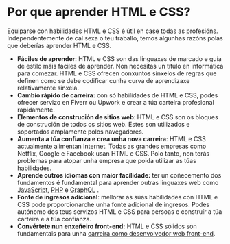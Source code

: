 # Por que aprender HTML e CSS?

Equiparse con habilidades HTML e CSS é útil en case todas as profesións. Independentemente de cal sexa o teu traballo, temos algunhas razóns polas que deberías aprender HTML e CSS.

- **Fáciles de aprender**: HTML e CSS son das linguaxes de marcado e guía de estilo máis fáciles de aprender. Non necesitas un título en informática para comezar. HTML e CSS ofrecen conxuntos sinxelos de regras que definen como se debe codificar cunha curva de aprendizaxe relativamente sinxela.
- **Cambio rápido de carreira:** con só habilidades de HTML e CSS, podes ofrecer servizo en Fiverr ou Upwork e crear a túa carteira profesional rapidamente.
- **Elementos de construción de sitios web**: HTML e CSS son os bloques de construción de todos os sitios web. Estes son utilizados e soportados amplamente polos navegadores.
- **Aumenta a túa confianza e crea unha nova carreira**: HTML e CSS actualmente alimentan Internet. Todas as grandes empresas como Netflix, Google e Facebook usan HTML e CSS. Polo tanto, non terás problemas para atopar unha empresa que poida utilizar as túas habilidades.
- **Aprende outros idiomas con maior facilidade:** ter un coñecemento dos fundamentos é fundamental para aprender outras linguaxes web como [JavaScript](https://booksoncode.com/articles/javascript-books-for-beginners), [PHP](https://booksoncode.com/articles/best-php-books-for-beginners) e [GraphQL](https://booksoncode.com/articles/best-graphql-books) .
- **Fonte de ingresos adicional**: mellorar as súas habilidades con HTML e CSS pode proporcionarche unha fonte adicional de ingresos. Podes autónomo dos teus servizos HTML e CSS para persoas e construír a túa carteira e a túa confianza.
- **Convértete nun enxeñeiro front-end:** HTML e CSS sólidos son fundamentais para unha [carreira como desenvolvedor web front-end](https://booksoncode.com/articles/front-end-developers).
